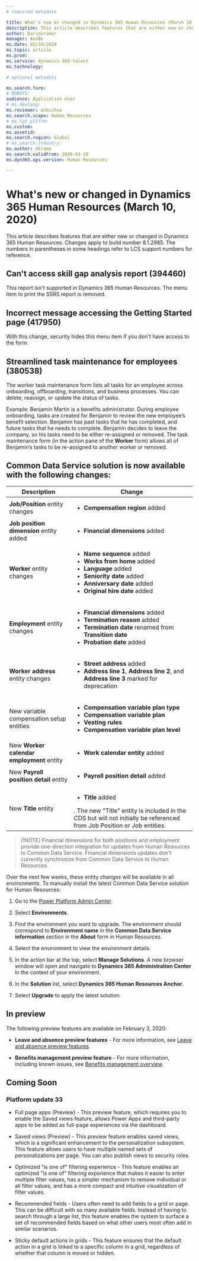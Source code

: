 ```yaml
---
# required metadata

title: What's new or changed in Dynamics 365 Human Resources (March 10, 2020)
description: This article describes features that are either new or changed in Microsoft Dynamics 365 Human Resources.
author: Darinkramer
manager: AnnBe
ms.date: 03/10/2020
ms.topic: article
ms.prod: 
ms.service: dynamics-365-talent
ms.technology: 

# optional metadata

ms.search.form: 
# ROBOTS: 
audience: Application User
# ms.devlang: 
ms.reviewer: anbichse
ms.search.scope: Human Resources
# ms.tgt_pltfrm: 
ms.custom: 
ms.assetid: 
ms.search.region: Global
# ms.search.industry: 
ms.author: dkrame
ms.search.validFrom: 2020-03-10
ms.dyn365.ops.version: Human Resources

---
```


# What's new or changed in Dynamics 365 Human Resources (March 10, 2020)

This article describes features that are either new or changed in Dynamics 365 Human Resources. Changes apply to build number 8.1.2985. The numbers in parentheses in some headings refer to LCS support numbers for reference.

## Can't access skill gap analysis report (394460)

This report isn't supported in Dynamics 365 Human Resources. The menu item to print the SSRS report is removed.

## Incorrect message accessing the Getting Started page (417950)

With this change, security hides this menu item if you don't have access to the form.

## Streamlined task maintenance for employees (380538)

The worker task maintenance form lists all tasks for an employee across onboarding, offboarding, transitions, and business processes. You can delete, reassign, or update the status of tasks.

Example: Benjamin Martin is a benefits administrator. During employee onboarding, tasks are created for Benjamin to review the new employee’s benefit selection. Benjamin has past tasks that he has completed, and future tasks that he needs to complete. Benjamin decides to leave the company, so his tasks need to be either re-assigned or removed. The task maintenance form (in the action pane of the **Worker** form) allows all of Benjamin’s tasks to be re-assigned to another worker or removed.  

## Common Data Service solution is now available with the following changes:

| Description | Change |
| --- | --- |
| **Job/Position** entity changes | <ul><li>**Compensation region** added</li>|
| **Job position dimension** entity added | <ul><li>**Financial dimensions** added</li>
| **Worker** entity changes | <ul><li>**Name sequence** added</li><li>**Works from home** added</li><li>**Language** added</li><li>**Seniority date** added</li><li>**Anniversary date** added</li><li>**Original hire date** added</li></ul> |
| **Employment** entity changes | <ul><li>**Financial dimensions** added</li><li>**Termination reason** added</li><li>**Termination date** renamed from **Transition date**</li><li>**Probation date** added</li></ul> |
| **Worker address** entity changes | <ul><li>**Street address** added</li><li>**Address line 1**, **Address line 2**, and **Address line 3** marked for deprecation</li></ul> |
| New variable compensation setup entities | <ul><li>**Compensation variable plan type**</li><li>**Compensation variable plan**</li><li>**Vesting rules**</li><li>**Compensation variable plan level**</li></ul> |
| New **Worker calendar employment** entity | <ul><li>**Work calendar entity** added</li></ul> |
| New **Payroll position detail** entity | <ul><li>**Payroll position detail** added</li></ul> |
| New **Title** entity | <ul><li>**Title** added</li></ul>. The new "Title" entity is included in the CDS but will not initially be referenced from Job Position or Job entities. |

> [!NOTE] Financial dimensions for both positions and employment provide one-direction integration for updates from Human Resources to Common Data Service. Financial dimensions updates don't currently synchronize from Common Data Service to Human Resources.

Over the next few weeks, these entity changes will be available in all environments. To manually install the latest Common Data Service solution for Human Resources:

1.	Go to the [Power Platform Admin Center](https://admin.powerplatform.microsoft.com).

2.	Select **Environments**.

3.	Find the environment you want to upgrade. The environment should correspond to **Environment name** in the **Common Data Service information** section in the **About** form in Human Resources.

4.	Select the environment to view the environment details.

5.	In the action bar at the top, select **Manage Solutions**. A new browser window will open and navigate to **Dynamics 365 Administration Center** in the context of your environment.

6.	In the **Solution** list, select **Dynamics 365 Human Resources Anchor**.

7.	Select **Upgrade** to apply the latest solution.

## In preview

The following preview features are available on February 3, 2020:

- **Leave and absence preview features** - For more information, see [Leave and absence preview features](hr-leave-and-absence-overview.md?leave-and-absence-preview-features).

- **Benefits management preview feature** - For more information, including known issues, see [Benefits management overview](hr-benefits-management-overview.md).

## Coming Soon

### Platform update 33

- Full page apps (Preview) - This preview feature, which requires you to enable the Saved views feature, allows Power Apps and third-party apps to be added as full-page experiences via the dashboard.

- Saved views (Preview) - This preview feature enables saved views, which is a significant enhancement to the personalization subsystem. This feature allows users to have multiple named sets of personalizations per page. You can also publish views to security roles.

- Optimized "is one of" filtering experience - This feature enables an optimized "is one of" filtering experience that makes it easier to enter multiple filter values, has a simpler mechanism to remove individual or all filter values, and has a more compact and intuitive visualization of filter values.

- Recommended fields - Users often need to add fields to a grid or page. This can be difficult with so many available fields. Instead of having to search through a large list, this feature enables the system to surface a set of recommended fields based on what other users most often add in similar scenarios.

- Sticky default actions in grids - This feature ensures that the default action in a grid is linked to a specific column in a grid, regardless of whether that column is moved or hidden.
